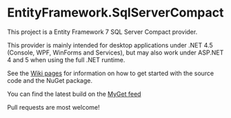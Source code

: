 # EntityFramework.SqlServerCompact
This project is a Entity Framework 7 SQL Server Compact provider.

This provider is mainly intended for desktop applications under .NET 4.5 (Console, WPF, WinForms and Services), but may also work under ASP.NET 4 and 5 when using the full .NET runtime.

See the [Wiki pages](https://github.com/ErikEJ/EntityFramework.SqlServerCompact/wiki) for information on how to get started with the source code and the NuGet package.

You can find the latest build on the [MyGet feed](https://www.myget.org/gallery/ef7-sqlce)

Pull requests are most welcome!
